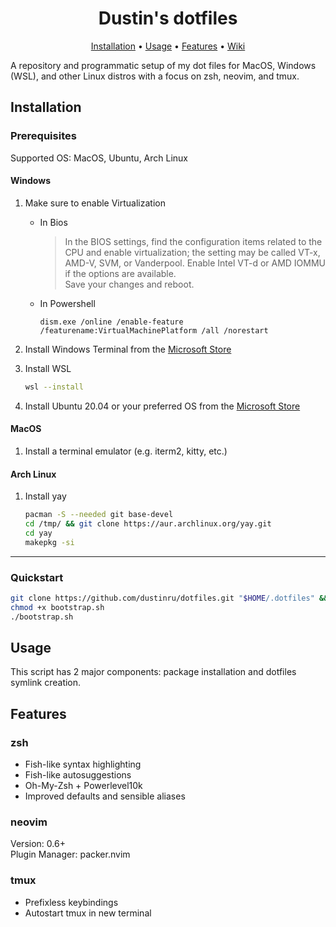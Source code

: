 <div align="center">

# Dustin's dotfiles

[Installation](#installation) • [Usage](#usage) • [Features](#features) • [Wiki](https://github.com/dustinru/dotfiles/wiki)

</div>

A repository and programmatic setup of my dot files for MacOS, Windows (WSL), and other Linux distros with a focus on zsh, neovim, and tmux.

## Installation

### Prerequisites

Supported OS: MacOS, Ubuntu, Arch Linux

#### Windows

1. Make sure to enable Virtualization

    * In Bios

        > In the BIOS settings, find the configuration items related to the CPU and enable virtualization; the setting may be called VT-x, AMD-V, SVM, or Vanderpool. Enable Intel VT-d or AMD IOMMU if the options are available.  
        > Save your changes and reboot.

    * In Powershell

        ```shell
        dism.exe /online /enable-feature /featurename:VirtualMachinePlatform /all /norestart
        ```

2. Install Windows Terminal from the [Microsoft Store](https://www.microsoft.com/en-us/p/windows-terminal/9n0dx20hk701)

3. Install WSL

    ```bash
    wsl --install
    ```

4. Install Ubuntu 20.04 or your preferred OS from the [Microsoft Store](https://www.microsoft.com/en-us/p/ubuntu-2004-lts/9n6svws3rx71)

#### MacOS

1. Install a terminal emulator (e.g. iterm2, kitty, etc.)

#### Arch Linux

1. Install yay

    ```bash
    pacman -S --needed git base-devel
    cd /tmp/ && git clone https://aur.archlinux.org/yay.git
    cd yay
    makepkg -si
    ```

---

### Quickstart

```bash
git clone https://github.com/dustinru/dotfiles.git "$HOME/.dotfiles" && cd "$HOME/.dotfiles"
chmod +x bootstrap.sh
./bootstrap.sh
```

## Usage

This script has 2 major components: package installation and dotfiles symlink creation.

## Features

### zsh

* Fish-like syntax highlighting
* Fish-like autosuggestions
* Oh-My-Zsh + Powerlevel10k
* Improved defaults and sensible aliases

### neovim

Version: 0.6+  
Plugin Manager: packer.nvim

### tmux

* Prefixless keybindings
* Autostart tmux in new terminal
